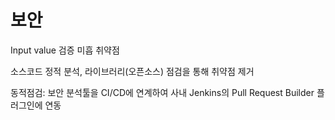 # 보안

Input value 검증 미흡 취약점

소스코드 정적 분석, 라이브러리(오픈소스) 점검을 통해 취약점 제거

동적점검: 보안 분석툴을 CI/CD에 연계하여 사내 Jenkins의 Pull Request Builder 플러그인에 연동

